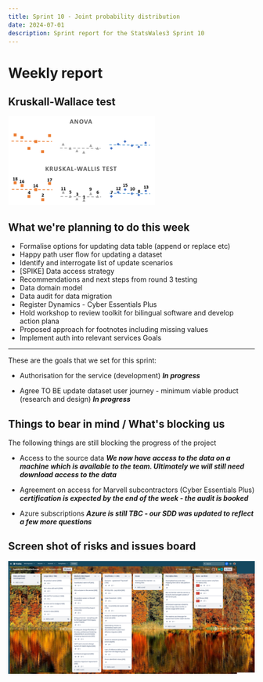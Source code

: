 ```yaml
---
title: Sprint 10 - Joint probability distribution
date: 2024-07-01
description: Sprint report for the StatsWales3 Sprint 10
---
```


Weekly report
=============

Kruskall-Wallace test
------------------------------

![Kruskal-Wallace](KruskalWallis.png)

What we're planning to do this week
-----------------------------------

- Formalise options for updating data table (append or replace etc)
- Happy path user flow for updating a dataset 
- Identify and interrogate list of update scenarios
- [SPIKE] Data access strategy
- Recommendations and next steps from round 3 testing
- Data domain model
- Data audit for data migration 
- Register Dynamics - Cyber Essentials Plus
- Hold workshop to review toolkit for bilingual software and develop action plana
- Proposed approach for footnotes including missing values
- Implement auth into relevant services
  Goals

-----------------------------------

These are the goals that we set for this sprint:

- Authorisation for the service (development)
  <span class="badge bg-info">_**In progress**_</span>

- Agree TO BE update dataset user journey - minimum viable product (research
  and design)
  <span class="badge bg-info">_**In progress**_</span>

Things to bear in mind / What's blocking us
-------------------------------------------

The following things are still blocking the progress of the project

- Access to the source data
  ***We now have access to the data on a machine which is available to the team. Ultimately we will still need download access to the data***

- Agreement on access for Marvell subcontractors (Cyber Essentials Plus)
  ***certification is expected by the end of the week - the audit is booked***

- Azure subscriptions
  ***Azure is still TBC - our SDD was updated to reflect a few more questions***

Screen shot of risks and issues board
-------------------------------------

![Screenshot of risks and issues board](risksAndIssues20240701.png)
